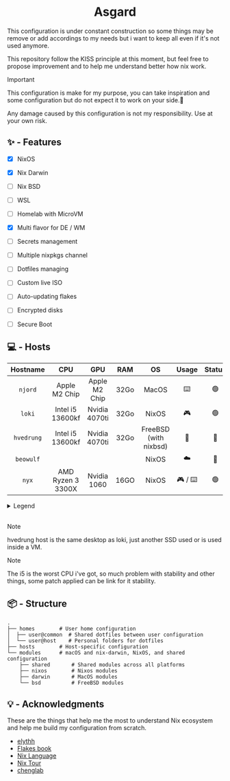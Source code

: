 <div align="center">
  <h1> Asgard </h1>
</div>

This configuration is under constant construction so some things may be remove or add accordings to my needs but i want to keep all even if it's not used anymore.

This repository follow the KISS principle at this moment, but feel free to propose improvement and to help me understand better how nix work.

> [!IMPORTANT]
> This configuration is make for my purpose, you can take inspiration and some configuration but do not expect it to work on your side.🙂
> 
> Any damage caused by this configuration is not my responsibility. Use at your own risk.

## ✨️ - Features

- [x] NixOS
- [x] Nix Darwin
- [ ] Nix BSD
- [ ] WSL
- [ ] Homelab with MicroVM
- [x] Multi flavor for DE / WM
- [ ] Secrets management
- [ ] Multiple nixpkgs channel
- [ ] Dotfiles managing
- [ ] Custom live ISO
- [ ] Auto-updating flakes
- [ ] Encrypted disks
- [ ] Secure Boot


## 💻 - Hosts

| Hostname   | CPU               | GPU            | RAM  | OS                    | Usage   | Status   | 
| :--------: | :---------------: | :------------: | :--: | :-------------------: | :-----: | :------: |
| `njord`    | Apple M2 Chip     | Apple M2 Chip  | 32Go | MacOS                 | ⌨️      | 🟢️       |
| `loki`     | Intel i5 13600kf  | Nvidia 4070ti  | 32Go | NixOS                 | 🎮️      | 🟢️       |
| `hvedrung` | Intel i5 13600kf  | Nvidia 4070ti  | 32Go | FreeBSD (with nixbsd) | 🧨️      | 🔴️       |
| `beowulf`  |                   |                |      | NixOS                 | ☁️      | 🔴️       |
| `nyx`      | AMD Ryzen 3 3300X | Nvidia 1060    | 16GO | NixOS                 | 🎮️ / ⌨️ | 🟢️       |


<details>
  <summary>Legend</summary>

  - 🎮️ : Gaming
  - ☁️ : Server
  - ⌨️ : Development
  - 🧨️ : Testing purpose
</details>

<br>

> [!NOTE]
> hvedrung host is the same desktop as loki, just another SSD used or is used inside a VM.

> [!NOTE]
> The i5 is the worst CPU i've got, so much problem with stability and other things, some patch applied can be link for it stability.

## 📦 - Structure

```
.
├── homes        # User home configuration 
│  ├── user@common  # Shared dotfiles between user configuration
│  └── user@host    # Personal folders for dotfiles
├── hosts        # Host-specific configuration
└── modules      # macOS and nix-darwin, NixOS, and shared configuration
    ├── shared       # Shared modules across all platforms
    ├── nixos        # Nixos modules
    ├── darwin       # MacOS modules
    └── bsd          # FreeBSD modules
```

## 💡 - Acknowledgments

These are the things that help me the most to understand Nix ecosystem and help me build my configuration from scratch.

- [elythh](https://github.com/elythh/flake)
- [Flakes book](https://nixos-and-flakes.thiscute.world/)
- [Nix Language](https://nix.dev/)
- [Nix Tour](https://nixcloud.io/tour/?id=introduction/nix)
- [chenglab](https://github.com/eh8/chenglab/blob/main/modules/macos/base.nix)
